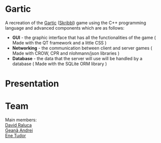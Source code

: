 # Gartic
A recreation of the [Gartic](https://gartic.io) ([Skribbl](https://skribbl.io)) game using the C++ programming language and advanced components which are as follows:
<ul>
  <li>
    <strong>GUI</strong> - the graphic interface that has all the functionalities of the game ( Made with the QT framework and a little CSS )
  </li>
  <li>
    <strong>Networking</strong> - the communication between client and server games ( Made with CROW, CPR and nlohmann/json libraries )
  </li>
  <li>
    <strong>Database</strong> - the data that the server will use will be handled by a database ( Made with the SQLite ORM library )
  </li>
</ul>

# Presentation

# Team 
Main members: \
[David Raluca](https://github.com/RalucaDavid) \
[Geană Andrei](https://github.com/Andrei-Geana) \
[Ene Tudor](https://github.com/7uddy) 


